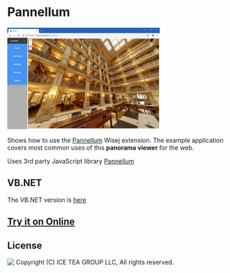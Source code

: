 Pannellum
====

<img src="../Support/Images/Pannellum.png" width="350" height="233">

Shows how to use the [Pannellum](https://github.com/iceteagroup/wisej-extensions/tree/master/Wisej.Web.Ext.Pannellum) Wisej extension. The example application covers most common uses of this __panorama viewer__ for the web.

Uses 3rd party JavaScript library [Pannellum](https://pannellum.org/)

VB.NET
------
The VB.NET version is [here](https://github.com/iceteagroup/wisej-examples-vb/tree/main/Pannellum)

## [Try it on Online](http://demo.wisej.com/Pannellum)

License
-------
<img src="http://iceteagroup.com/wp-content/uploads/2017/01/Square-64x64-trasp.png" height="20" align="top"> Copyright (C) ICE TEA GROUP LLC, All rights reserved.
